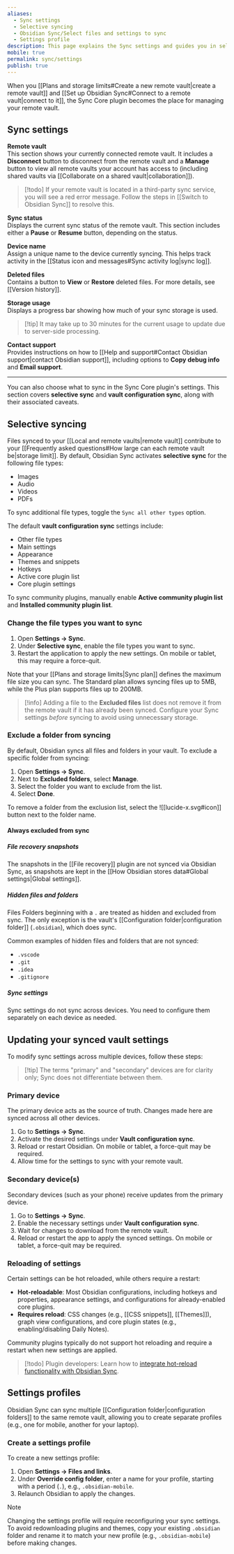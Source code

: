 ```yaml
---
aliases:
  - Sync settings
  - Selective syncing
  - Obsidian Sync/Select files and settings to sync
  - Settings profile
description: This page explains the Sync settings and guides you in selecting which files to sync.
mobile: true
permalink: sync/settings
publish: true
---
```


When you [[Plans and storage limits#Create a new remote vault|create a remote vault]] and [[Set up Obsidian Sync#Connect to a remote vault|connect to it]], the Sync Core plugin becomes the place for managing your remote vault.

## Sync settings

**Remote vault**  
This section shows your currently connected remote vault. It includes a **Disconnect** button to disconnect from the remote vault and a **Manage** button to view all remote vaults your account has access to (including shared vaults via [[Collaborate on a shared vault|collaboration]]).

> [!todo] If your remote vault is located in a third-party sync service, you will see a red error message. Follow the steps in [[Switch to Obsidian Sync]] to resolve this.

**Sync status**  
Displays the current sync status of the remote vault. This section includes either a **Pause** or **Resume** button, depending on the status.

**Device name**  
Assign a unique name to the device currently syncing. This helps track activity in the [[Status icon and messages#Sync activity log|sync log]].

**Deleted files**  
Contains a button to **View** or **Restore** deleted files. For more details, see [[Version history]].

**Storage usage**  
Displays a progress bar showing how much of your sync storage is used.

> [!tip] It may take up to 30 minutes for the current usage to update due to server-side processing.

**Contact support**  
Provides instructions on how to [[Help and support#Contact Obsidian support|contact Obsidian support]], including options to **Copy debug info** and **Email support**.

---

You can also choose what to sync in the Sync Core plugin's settings. This section covers **selective sync** and **vault configuration sync**, along with their associated caveats.

## Selective syncing

Files synced to your [[Local and remote vaults|remote vault]] contribute to your [[Frequently asked questions#How large can each remote vault be|storage limit]]. By default, Obsidian Sync activates **selective sync** for the following file types:
- Images
- Audio
- Videos
- PDFs

To sync additional file types, toggle the `Sync all other types` option.

The default **vault configuration sync** settings include:
- Other file types
- Main settings
- Appearance
- Themes and snippets
- Hotkeys
- Active core plugin list
- Core plugin settings

To sync community plugins, manually enable **Active community plugin list** and **Installed community plugin list**.

### Change the file types you want to sync

1. Open **Settings → Sync**.
2. Under **Selective sync**, enable the file types you want to sync.
3. Restart the application to apply the new settings. On mobile or tablet, this may require a force-quit.

Note that your [[Plans and storage limits|Sync plan]] defines the maximum file size you can sync. The Standard plan allows syncing files up to 5MB, while the Plus plan supports files up to 200MB.

> [!info] Adding a file to the **Excluded files** list does not remove it from the remote vault if it has already been synced. Configure your Sync settings *before* syncing to avoid using unnecessary storage.

### Exclude a folder from syncing

By default, Obsidian syncs all files and folders in your vault. To exclude a specific folder from syncing:
1. Open **Settings → Sync**.
2. Next to **Excluded folders**, select **Manage**.
3. Select the folder you want to exclude from the list.
4. Select **Done**.

To remove a folder from the exclusion list, select the ![[lucide-x.svg#icon]] button next to the folder name.

#### Always excluded from sync

##### File recovery snapshots

The snapshots in the [[File recovery]] plugin are not synced via Obsidian Sync, as snapshots are kept in the [[How Obsidian stores data#Global settings|Global settings]].

##### Hidden files and folders

Files Folders beginning with a `.` are treated as hidden and excluded from sync. The only exception is the vault's [[Configuration folder|configuration folder]] (`.obsidian`), which does sync.

Common examples of hidden files and folders that are not synced:
- `.vscode`
- `.git`
- `.idea`
- `.gitignore`

##### Sync settings

Sync settings do not sync across devices. You need to configure them separately on each device as needed.

## Updating your synced vault settings

To modify sync settings across multiple devices, follow these steps:

> [!tip] The terms "primary" and "secondary" devices are for clarity only; Sync does not differentiate between them.

### Primary device

The primary device acts as the source of truth. Changes made here are synced across all other devices.

1. Go to **Settings → Sync**.
2. Activate the desired settings under **Vault configuration sync**.
3. Reload or restart Obsidian. On mobile or tablet, a force-quit may be required.
4. Allow time for the settings to sync with your remote vault.

### Secondary device(s)

Secondary devices (such as your phone) receive updates from the primary device.

1. Go to **Settings → Sync**.
2. Enable the necessary settings under **Vault configuration sync**.
3. Wait for changes to download from the remote vault.
4. Reload or restart the app to apply the synced settings. On mobile or tablet, a force-quit may be required.

### Reloading of settings

Certain settings can be hot reloaded, while others require a restart:

- **Hot-reloadable**: Most Obsidian configurations, including hotkeys and properties, appearance settings, and configurations for already-enabled core plugins.
- **Requires reload**: CSS changes (e.g., [[CSS snippets]], [[Themes]]), graph view configurations, and core plugin states (e.g., enabling/disabling Daily Notes).

Community plugins typically do not support hot reloading and require a restart when new settings are applied.

> [!todo] Plugin developers: Learn how to [integrate hot-reload functionality with Obsidian Sync](https://docs.obsidian.md/Reference/TypeScript+API/Plugin/onExternalSettingsChange).

## Settings profiles

Obsidian Sync can sync multiple [[Configuration folder|configuration folders]] to the same remote vault, allowing you to create separate profiles (e.g., one for mobile, another for your laptop).

### Create a settings profile

To create a new settings profile:

1. Open **Settings → Files and links**.
2. Under **Override config folder**, enter a name for your profile, starting with a period (`.`), e.g., `.obsidian-mobile`.
3. Relaunch Obsidian to apply the changes.

> [!note] 
> Changing the settings profile will require reconfiguring your sync settings. To avoid redownloading plugins and themes, copy your existing `.obsidian` folder and rename it to match your new profile (e.g., `.obsidian-mobile`) before making changes.
